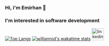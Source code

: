 ### Hi, i'm Emirhan 👋 
### I'm interested in software development
[![Top Langs](https://github-readme-stats.vercel.app/api/top-langs/?username=emirhanaltuntas&layout=compact)](https://github.com/EmirhanAltuntas/github-readme-stats)
[![willianrod's wakatime stats](https://github-readme-stats.vercel.app/api/wakatime?username=EmirhanAltuntas)](https://github.com/anuraghazra/github-readme-stats)
[<img src='https://cdn.jsdelivr.net/npm/simple-icons@3.0.1/icons/linkedin.svg' alt='linkedin' height='40'>](https://www.linkedin.com/in/emirhan-altunta%C5%9F-428868221/)


